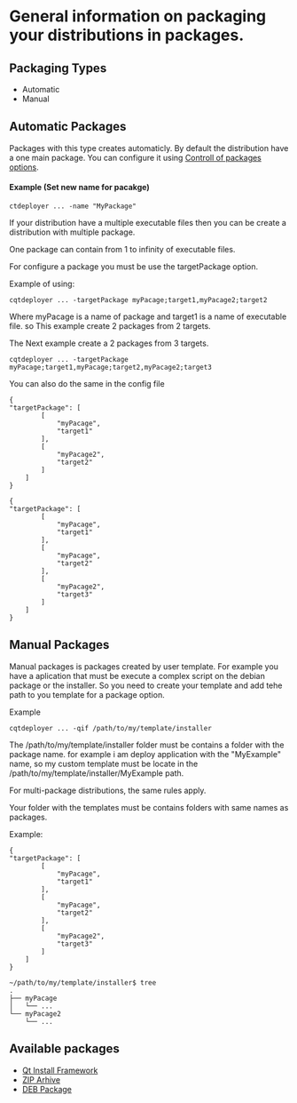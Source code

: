 # General information on packaging your distributions in packages.

## Packaging Types
* Automatic
* Manual

## Automatic Packages
Packages with this type creates automaticly.
By default the distribution have a one main package. You can configure it using [Controll of packages options](Options).

#### Example (Set new name for pacakge)
```
ctdeployer ... -name "MyPackage"
```

If your distribution have a multiple executable files then you can be create a distribution with multiple package.

One package can contain from 1 to infinity of executable files.

For configure a package you must be use the targetPackage option.

Example of using:

```
cqtdeployer ... -targetPackage myPacage;target1,myPacage2;target2
```

Where myPacage is a name of package and target1 is a name of executable file.
so This example create 2 packages from 2 targets.

The Next example create a 2 packages from 3 targets.
```
cqtdeployer ... -targetPackage myPacage;target1,myPacage;target2,myPacage2;target3
```


You can also do the same in the config file

```
{
"targetPackage": [
        [
            "myPacage",
            "target1"
        ],
        [
            "myPacage2",
            "target2"
        ]
    ]
}
```

```
{
"targetPackage": [
        [
            "myPacage",
            "target1"
        ],
        [
            "myPacage",
            "target2"
        ],
        [
            "myPacage2",
            "target3"
        ]
    ]
}
```


## Manual Packages
Manual packages is packages created by user template.
For example you have a aplication that must be execute a complex script on the debian package or the installer.
So you need to create your template and add tehe path to you template for a package option.

Example

```
cqtdeployer ... -qif /path/to/my/template/installer
```

The /path/to/my/template/installer folder must be contains a folder with the package name.
for example i am deploy application with the "MyExample" name, so my custom template must be locate in the 
/path/to/my/template/installer/MyExample path.

For multi-package distributions, the same rules apply.

Your folder with the templates must be contains folders with same names as packages.

Example:

```
{
"targetPackage": [
        [
            "myPacage",
            "target1"
        ],
        [
            "myPacage",
            "target2"
        ],
        [
            "myPacage2",
            "target3"
        ]
    ]
}
```

```
~/path/to/my/template/installer$ tree 
.
├── myPacage
│   └── ...
└── myPacage2
    └── ...

```

## Available packages
* [Qt Install Framework](QIF)
* [ZIP Arhive](ZIP)
* [DEB Package](DEB)
